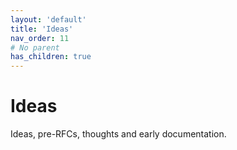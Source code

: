 ```yaml
---
layout: 'default'
title: 'Ideas'
nav_order: 11
# No parent
has_children: true
---
```


# Ideas

Ideas, pre-RFCs, thoughts and early documentation.
